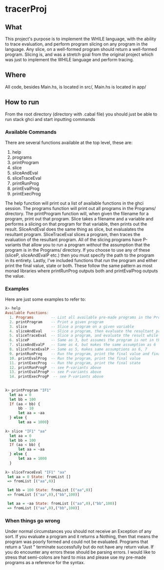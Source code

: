 # tracerProj

## What
This project's purpose is to implement the WHILE language, with the ability to trace evaluation, and perform program slicing on any program in the language. Any slice, on a well-formed program should return a well-formed program. Slicing is, and was a stretch goal from the original project which was just to implement the WHILE language and perform tracing.

## Where
All code, besides Main.hs, is located in src/, Main.hs is located in app/

## How to run
From the root directory (directory with .cabal file) you should just be able to run stack ghci and start inputting commands

### Available Commands
There are several functions available at the top level, these are:

1. help
2. programs
3. printProgram
4. slice
5. sliceAndEval
6. sliceTraceEval
7. printRunProg
8. printEvalProg
9. printExecProg

The help function will print out a list of available functions in the ghci session. The programs function will print out all programs in the Programs/ directory. The printProgram function will, when given the filename for a program, print out that program. Slice takes a filename and a variable and performs a slicing on that program for that variable, then prints out the result. SliceAndEval does the same thing as slice, but evalualates the resultant program. SliceTraceEval slices a program, then traces the evaluation of the resultant program. All of the slicing programs have P-variants that allow you to run a program _without_ the assumption that the program is in the Programs/ directory. If you choose to use any of these (sliceP, sliceAndEvalP etc.) then you must specify the path to the program in its entirety. Lastly, I've included functions that run the program and either print the final value, state or both. These follow the same pattern as most monad libraries where printRunProg outputs both and printEvalProg outputs the value.

### Examples
Here are just some examples to refer to:

```haskell
λ> help
Available Functions: 
  1. Programs        -- List all available pre-made programs in the Program/ directory
  2. printProgram    -- Print a given program
  3. slice           -- Slice a program on a given variable
  4. sliceAndEval    -- Slice a program, then evaluate the resultant program
  5. sliceTraceEval  -- Slice a program, and evaluate the result while tracing it
  6. sliceP          -- Same as 3, but assumes the program is not in the Program/ directory
  7. sliceAndEvalP   -- Same as 4, but makes the same assumption as 6
  8. sliceTraceEvalP -- Same as 5, makes same assumptions as 6, 7
  9. printRunProg    -- Run the program, print the final value and final state
  10. printEvalProg  -- Run the program, print the final value
  11. printExecProg  -- Run the program, print the final state
  12. printRunProgP  -- see P-variants above
  13. printEvalProgP -- see P-variants above
  14. printExecProgP  -- see P-variants above
  
  
λ> printProgram "IF1"
  let aa = 0
  let bb = 100
  If (aa < bb) {
      bb - 10
      let aa = ~aa
  } else {
      let aa = 1000}
    
λ> slice "IF1" "aa"
  let aa = 0
  let bb = 100
  If (aa < bb) {
      let aa = ~aa
  } else {
      let aa = 1000
  }
    
λ> sliceTraceEval "IF1" "aa"
 let aa = 0 State: fromList []
 => fromList [("aa",0)]

 let bb = 100 State: fromList [("aa",0)]
 => fromList [("aa",0),("bb",100)]

 let aa = ~aa State: fromList [("aa",0),("bb",100)]
 => fromList [("aa",0),("bb",100)]
```

### When things go wrong
Under normal circumstances you should not receive an Exception of any sort. If you evaluate a program and it returns a Nothing, then that means the program was poorly formed and could not be evaluated. Programs that return a "Just " terminate successfully but do not have any return value. If you do encounter any errors these should be parsing errors. I would like to stress that semi-colons are hard to miss and please use my pre-made programs as a reference for the syntax.
